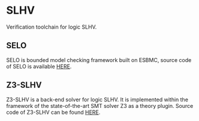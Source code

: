 # SLHV
Verification toolchain for logic SLHV.
## SELO
SELO is bounded model checking framework built on ESBMC, source code of SELO is available [HERE](https://anonymous.4open.science/r/SELO).
## Z3-SLHV
Z3-SLHV is a back-end solver for logic SLHV. It is implemented within the framework of the state-of-the-art SMT solver Z3 as a theory plugin. Source code of Z3-SLHV can be found [HERE](https://anonymous.4open.science/r/Z3-SLHV).

